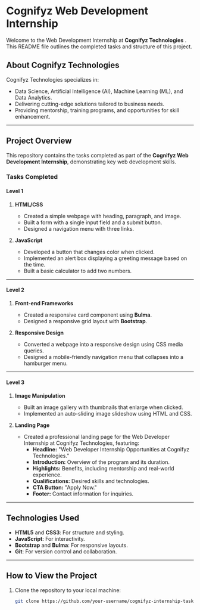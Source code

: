 # Cognifyz Web Development Internship

Welcome to the Web Development Internship at **Cognifyz Technologies** . This README file outlines the completed tasks and structure of this project.

## About Cognifyz Technologies
Cognifyz Technologies specializes in:
- Data Science, Artificial Intelligence (AI), Machine Learning (ML), and Data Analytics.
- Delivering cutting-edge solutions tailored to business needs.
- Providing mentorship, training programs, and opportunities for skill enhancement.

---

## Project Overview
This repository contains the tasks completed as part of the **Cognifyz Web Development Internship**, demonstrating key web development skills.

### **Tasks Completed**
#### **Level 1**
1. **HTML/CSS**
   - Created a simple webpage with heading, paragraph, and image.
   - Built a form with a single input field and a submit button.
   - Designed a navigation menu with three links.

2. **JavaScript**
   - Developed a button that changes color when clicked.
   - Implemented an alert box displaying a greeting message based on the time.
   - Built a basic calculator to add two numbers.

---

#### **Level 2**
1. **Front-end Frameworks**
   - Created a responsive card component using **Bulma**.
   - Designed a responsive grid layout with **Bootstrap**.

2. **Responsive Design**
   - Converted a webpage into a responsive design using CSS media queries.
   - Designed a mobile-friendly navigation menu that collapses into a hamburger menu.

---

#### **Level 3**
1. **Image Manipulation**
   - Built an image gallery with thumbnails that enlarge when clicked.
   - Implemented an auto-sliding image slideshow using HTML and CSS.

2. **Landing Page**
   - Created a professional landing page for the Web Developer Internship at Cognifyz Technologies, featuring:
     - **Headline:** "Web Developer Internship Opportunities at Cognifyz Technologies."
     - **Introduction:** Overview of the program and its duration.
     - **Highlights:** Benefits, including mentorship and real-world experience.
     - **Qualifications:** Desired skills and technologies.
     - **CTA Button:** "Apply Now."
     - **Footer:** Contact information for inquiries.

---

## Technologies Used
- **HTML5** and **CSS3**: For structure and styling.
- **JavaScript**: For interactivity.
- **Bootstrap** and **Bulma**: For responsive layouts.
- **Git**: For version control and collaboration.

---

## How to View the Project
1. Clone the repository to your local machine:
   ```bash
   git clone https://github.com/your-username/cognifyz-internship-tasks.git
